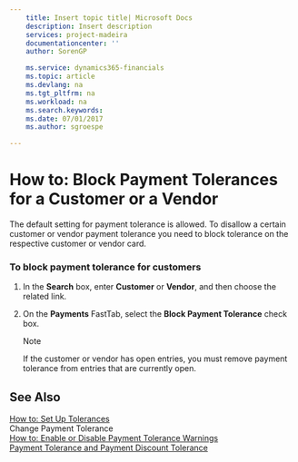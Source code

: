 ```yaml
---
    title: Insert topic title| Microsoft Docs
    description: Insert description
    services: project-madeira
    documentationcenter: ''
    author: SorenGP

    ms.service: dynamics365-financials
    ms.topic: article
    ms.devlang: na
    ms.tgt_pltfrm: na
    ms.workload: na
    ms.search.keywords:
    ms.date: 07/01/2017
    ms.author: sgroespe

---
```

# How to: Block Payment Tolerances for a Customer or a Vendor
The default setting for payment tolerance is allowed. To disallow a certain customer or vendor payment tolerance you need to block tolerance on the respective customer or vendor card.  
  
### To block payment tolerance for customers  
  
1.  In the **Search** box, enter **Customer** or **Vendor**, and then choose the related link.  
  
2.  On the **Payments** FastTab, select the **Block Payment Tolerance** check box.  
  
    > [!NOTE]  
    >  If the customer or vendor has open entries, you must remove payment tolerance from entries that are currently open.  
  
## See Also  
 [How to: Set Up Tolerances](../how-to-set-up-tolerances.md)   
 Change Payment Tolerance   
 [How to: Enable or Disable Payment Tolerance Warnings](../how-to-enable-or-disable-payment-tolerance-warnings.md)   
 [Payment Tolerance and Payment Discount Tolerance](../payment-tolerance-and-payment-discount-tolerance.md)